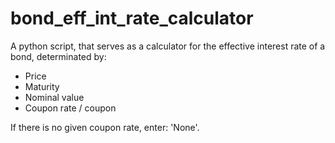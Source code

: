 # bond_eff_int_rate_calculator
A python script, that serves as a calculator for the effective interest rate of a bond, determinated by:

+ Price
+ Maturity
+ Nominal value
+ Coupon rate / coupon

If there is no given coupon rate, enter: 'None'.

